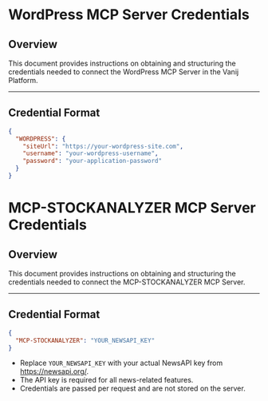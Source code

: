 # WordPress MCP Server Credentials

## Overview
This document provides instructions on obtaining and structuring the credentials needed to connect the WordPress MCP Server in the Vanij Platform.

---

## Credential Format
```json
{
  "WORDPRESS": {
    "siteUrl": "https://your-wordpress-site.com",
    "username": "your-wordpress-username",
    "password": "your-application-password"
  }
}

```

# MCP-STOCKANALYZER MCP Server Credentials

## Overview
This document provides instructions on obtaining and structuring the credentials needed to connect the MCP-STOCKANALYZER MCP Server.

---

## Credential Format
```json
{
  "MCP-STOCKANALYZER": "YOUR_NEWSAPI_KEY"
}
```

- Replace `YOUR_NEWSAPI_KEY` with your actual NewsAPI key from https://newsapi.org/.
- The API key is required for all news-related features.
- Credentials are passed per request and are not stored on the server.
